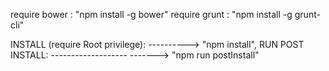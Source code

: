 require bower : "npm install -g bower"
require grunt : "npm install -g grunt-cli"

INSTALL (require Root privilege): ----------> "npm install",
RUN POST INSTALL: -------------------
-------> "npm run postInstall"